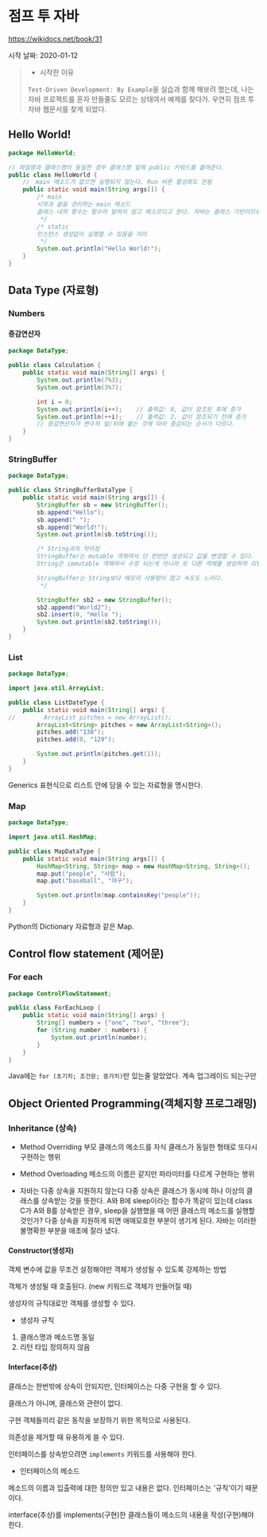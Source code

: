 # 점프 투 자바

https://wikidocs.net/book/31



시작 날짜: 2020-01-12

> - 시작한 이유
>
> `Test-Driven Development: By Example`을 실습과 함께 해보려 했는데, 나는 자바 프로젝트를 혼자 만들줄도 모르는 상태여서 예제를 찾다가. 우연히 점프 투 자바 웹문서를 찾게 되었다.



## Hello World!

```java
package HelloWorld;

// 파일명과 클래스명이 동일한 경우 클래스명 앞에 public 키워드를 붙여준다.
public class HelloWorld {
    //　main 메소드가 없으면 실행되지 않는다. Run 버튼 활성화도 안됨
    public static void main(String args[]) {
        /* main
        시작과 끝을 관리하는 main 메소드
        클래스 내의 함수는 함수라 말하지 않고 메소르다고 한다. 자바는 클래스 기반이므로 메소드라고 말하자.
         */
        /* static
        인스턴스 생성없이 실행할 수 있음을 의미
         */
        System.out.println("Hello World!");
    }
}
```



## Data Type (자료형)

### Numbers

#### 증감연산자

```java
package DataType;

public class Calculation {
    public static void main(String[] args) {
        System.out.println(7%3);
        System.out.println(3%7);

        int i = 0;
        System.out.println(i++);    // 출력값: 0, 값이 참조된 후에 증가
        System.out.println(++i);    // 출력값: 2, 값이 참조되기 전에 증가
        // 증감연산자가 변수의 앞/뒤에 붙는 것에 따라 증감되는 순서가 다르다.
    }
}
```



### StringBuffer

```java
package DataType;

public class StringBufferDataType {
    public static void main(String args[]) {
        StringBuffer sb = new StringBuffer();
        sb.append("Hello");
        sb.append(" ");
        sb.append("World!");
        System.out.println(sb.toString());

        /* String과의 차이점
        StringBuffer는 mutable 객체여서 단 한번만 생성되고 값을 변경할 수 있다.
        String은 immutable 객체여서 수정 되는게 아니라 또 다른 객체를 생성하여 리턴한다.

        StringBuffer는 String보다 메모리 사용량이 많고 속도도 느리다.
         */

        StringBuffer sb2 = new StringBuffer();
        sb2.append("World2");
        sb2.insert(0, "Hello ");
        System.out.println(sb2.toString());
    }
}
```



### List

```java
package DataType;

import java.util.ArrayList;

public class ListDateType {
    public static void main(String[] args) {
//        ArrayList pitches = new ArrayList();
        ArrayList<String> pitches = new ArrayList<String>();
        pitches.add("138");
        pitches.add(0, "129");

        System.out.println(pitches.get(1));
    }
}
```

Generics 표현식으로 리스트 안에 담을 수 있는 자료형을 명시한다.



### Map

```java
package DataType;

import java.util.HashMap;

public class MapDataType {
    public static void main(String args[]) {
        HashMap<String, String> map = new HashMap<String, String>();
        map.put("people", "사람");
        map.put("baseball", "야구");

        System.out.println(map.containsKey("people"));
    }
}
```

Python의 Dictionary 자료형과 같은 Map.





## Control flow statement (제어문)

### For each

```java
package ControlFlowStatement;

public class ForEachLoop {
    public static void main(String[] args) {
        String[] numbers = {"one", "two", "three"};
        for (String number : numbers) {
            System.out.println(number);
        }
    }
}
```

Java에는 `for (초기치; 조건문; 증가치)`만 있는줄 알았었다. 계속 업그레이드 되는구만





## Object Oriented Programming(객체지향 프로그래밍)

### Inheritance (상속)

- Method Overriding
  부모 클래스의 메소드를 자식 클래스가 동일한 형태로 또다시 구현하는 행위
- Method Overloading
  메소드의 이름은 같지만 파라미터를 다르게 구현하는 행위

- 자바는 다중 상속을 지원하지 않는다
  다중 상속은 클래스가 동시에 하나 이상의 클래스를 상속받는 것을 뜻한다.
  A와 B에 sleep이라는 함수가 똑같이 있는데 class C가 A와 B를 상속받은 경우, sleep을 실행했을 때 어떤 클래스의 메소드를 실행할 것인가?
  다중 상속을 지원하게 되면 애매모호한 부분이 생기게 된다. 자바는 이러한 불명확한 부분을 애초에 잘라 냈다.



#### Constructor(생성자)

객체 변수에 값을 무조건 설정해야만 객체가 생성될 수 있도록 강제하는 방법

객체가 생성될 때 호출된다. (new 키워드로 객체가 만들어질 때)

생성자의 규칙대로만 객체를 생성할 수 있다.



- 생성자 규칙

1. 클래스명과 메소드명 동일
2. 리턴 타입 정의하지 않음



#### Interface(추상)

클래스는 한번밖에 상속이 안되지만, 인터페이스는 다중 구현을 할 수 있다.

클래스가 아니며, 클래스와 관련이 없다.

구현 객체들끼리 같은 동작을 보장하기 위한 목적으로 사용된다.

의존성을 제거할 때 유용하게 쓸 수 있다.

인터페이스를 상속받으려면 `implements` 키워드를 사용해야 한다.



- 인터페이스의 메소드

메소드의 이름과 입출력에 대한 정의만 있고 내용은 없다. 인터페이스는 '규칙'이기 때문이다.

interface(추상)를 implements(구현)한 클래스들이 메소드의 내용을 작성(구현)해야 한다.

